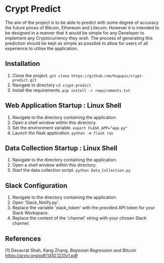 # Crypt Predict
The aim of the project is to be able to predict with some degree of accuracy the future prices of Bitcoin, Ethereum and Litecoin. However it is intended to be designed in a manner that it would be simple for any Developer to implement any Cryptocurrency they wish. The process of generating this prediction should be kept as simple as possible to allow for users of all experience to utilise the application.

## Installation
1. Clone the project.
`git clone https://github.com/hugupic/crypt-predict.git`
2. Navigate to directory
`cd crypt-predict`
3. Install the requirements.
`pip install -r requirements.txt`

## Web Application Startup : Linux Shell
1. Navigate to the directory containing the application.
2. Open a shell window within this directory.
3. Set the environment variable.
`export FLASK_APP="app.py"`
4. Launch the flask application.
`python -m flask run`

## Data Collection Startup : Linux Shell
1. Navigate to the directory containing the application.
2. Open a shell window within this directory.
3. Start the data collection script.
`python Data_Collection.py`

## Slack Configuration
1. Navigate to the directory containing the application.
2. Open 'Slack_Notify.py'.
3. Replace the variable 'slack_token' with the provided API token for your Slack Workspace.
4. Replace the content of the 'channel' string with your chosen Slack channel.


## References
[1] Devavrat Shah, Kang Zhang. *Bayesian Regression and Bitcoin* https://arxiv.org/pdf/1410.1231v1.pdf 
